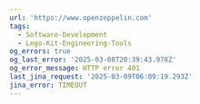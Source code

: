```yaml
---
url: 'https://www.openzeppelin.com'
tags:
  - Software-Development
  - Lego-Kit-Engineering-Tools
og_errors: true
og_last_error: '2025-03-08T20:39:43.978Z'
og_error_message: HTTP error 401
last_jina_request: '2025-03-09T06:09:19.293Z'
jina_error: TIMEOUT
---
```



